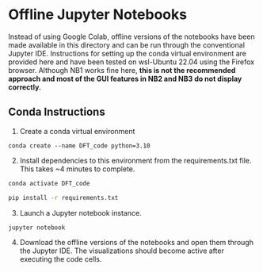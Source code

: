 # Offline Jupyter Notebooks
Instead of using Google Colab, offline versions of the notebooks have been made available in this directory and can be run through the conventional Jupyter IDE. Instructions for setting up the conda virtual environment are provided here and have been tested on wsl-Ubuntu 22.04 using the Firefox browser. Although NB1 works fine here, **this is not the recommended approach and most of the GUI features in NB2 and NB3 do not display correctly.**
## Conda Instructions
1. Create a conda virtual environment 
```
conda create --name DFT_code python=3.10
```
2. Install dependencies to this environment from the requirements.txt file. This takes ~4 minutes to complete.
```sh
conda activate DFT_code
```
```sh
pip install -r requirements.txt
```
3. Launch a Jupyter notebook instance.
```sh
jupyter notebook
```
4. Download the offline versions of the notebooks and open them through the Jupyter IDE. The visualizations should become active after executing the code cells.
